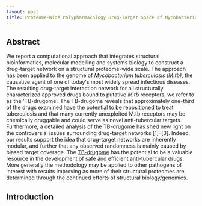 ```yaml
---
layout: post
title: Proteome-Wide Polypharmacology Drug-Target Space of Mycobacterium tuberculosis
---
```


Abstract
--------

We report a computational approach that integrates structural bioinformatics, molecular modelling and systems biology to construct a drug-target network on a structural proteome-wide scale. The approach has been applied to the genome of *Mycobacterium tuberculosis (M.tb)*, the causative agent of one of today's most widely spread infectious diseases. The resulting drug-target interaction network for all structurally characterized approved drugs bound to putative *M.tb* receptors, we refer to as the 'TB-drugome'. The TB-drugome reveals that approximately one-third of the drugs examined have the potential to be repositioned to treat tuberculosis and that many currently unexploited M.tb receptors may be chemically druggable and could serve as novel anti-tubercular targets. Furthermore, a detailed analysis of the TB-drugome has shed new light on the controversial issues surrounding drug-target networks [1]–[3]. Indeed, our results support the idea that drug-target networks are inherently modular, and further that any observed randomness is mainly caused by biased target coverage. The [TB-drugome](http://funsite.sdsc.edu/drugome/TB) has the potential to be a valuable resource in the development of safe and efficient anti-tubercular drugs. More generally the methodology may be applied to other pathogens of interest with results improving as more of their structural proteomes are determined through the continued efforts of structural biology/genomics.

Introduction
------------